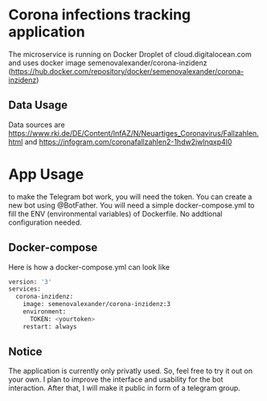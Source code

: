 # Corona infections tracking application

The microservice is running on Docker Droplet of cloud.digitalocean.com and uses docker image semenovalexander/corona-inzidenz (https://hub.docker.com/repository/docker/semenovalexander/corona-inzidenz)

## Data Usage
Data sources are https://www.rki.de/DE/Content/InfAZ/N/Neuartiges_Coronavirus/Fallzahlen.html and https://infogram.com/coronafallzahlen2-1hdw2jwlnqxp4l0

# App Usage
to make the Telegram bot work, you will need the token. You can create a new bot using @BotFather. You will need a simple docker-compose.yml to fill the ENV (environmental variables) of Dockerfile. No addtional configuration needed. 

## Docker-compose
Here is how a docker-compose.yml can look like
```bash
version: '3'
services:
  corona-inzidenz:
    image: semenovalexander/corona-inzidenz:3
    environment:
      TOKEN: <yourtoken>
    restart: always
```

## Notice
The application is currently only privatly used. So, feel free to try it out on your own. I plan to improve the interface and usability for the bot interaction. After that, I will make it public in form of a telegram group. 